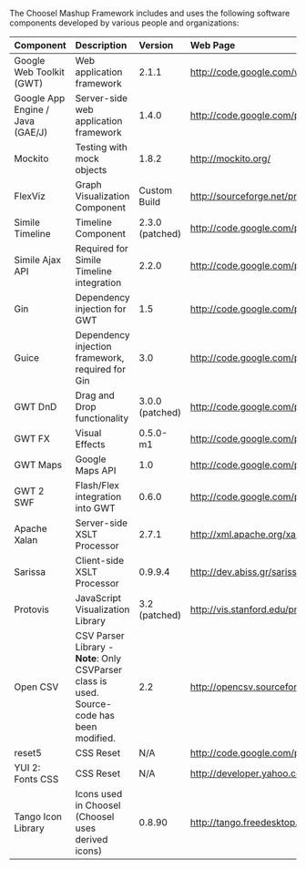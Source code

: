 The Choosel Mashup Framework includes and uses the following software components developed by various people and organizations:

| **Component** | **Description** | **Version** | **Web Page** | **License** |
|:--------------|:----------------|:------------|:-------------|:------------|
|Google Web Toolkit (GWT)|Web application framework|2.1.1        |http://code.google.com/webtoolkit/|Apache 2.0   |
|Google App Engine / Java (GAE/J)|Server-side web application framework|1.4.0        |http://code.google.com/p/googleappengine/|Apache 2.0   |
|Mockito        |Testing with mock objects |1.8.2        |http://mockito.org/|MIT          |
|FlexViz        |Graph Visualization Component|Custom Build |http://sourceforge.net/projects/flexviz/|MPL 1.1      |
|Simile Timeline|Timeline Component|2.3.0 (patched)|http://code.google.com/p/simile-widgets/|New BSD      |
|Simile Ajax API|Required for Simile Timeline integration|2.2.0        |http://code.google.com/p/simile-widgets/|New BSD      |
|Gin            |Dependency injection for GWT|1.5          |http://code.google.com/p/google-gin/|Apache 2.0   |
|Guice          |Dependency injection framework, required for Gin|3.0          |http://code.google.com/p/google-guice/|Apache 2.0   |
|GWT DnD        |Drag and Drop functionality|3.0.0 (patched)|http://code.google.com/p/gwt-dnd/|Apache 2.0   |
|GWT FX         |Visual Effects   |0.5.0-m1     |http://code.google.com/p/gwt-fx/|Apache 2.0   |
|GWT Maps       |Google Maps API  |1.0          |http://code.google.com/p/gwt-google-apis/|Apache 2.0   |
|GWT 2 SWF      |Flash/Flex integration into GWT|0.6.0        |http://code.google.com/p/gwt2swf/|Apache 2.0   |
|Apache Xalan   |Server-side XSLT Processor|2.7.1        |http://xml.apache.org/xalan-j/|Apache 2.0   |
|Sarissa        |Client-side XSLT Processor|0.9.9.4      |http://dev.abiss.gr/sarissa/|Apache 2.0   |
|Protovis       |JavaScript Visualization Library|3.2 (patched)|http://vis.stanford.edu/protovis/|BSD          |
|Open CSV       |CSV Parser Library - **Note**: Only CSVParser class is used. Source-code has been modified.|2.2          |http://opencsv.sourceforge.net/|Apache 2.0   |
|reset5         |CSS Reset        |N/A          |http://code.google.com/p/reset5/|MIT          |
|YUI 2: Fonts CSS|CSS Reset        |N/A          |http://developer.yahoo.com/yui/fonts/|BSD          |
|Tango Icon Library|Icons used in Choosel (Choosel uses derived icons)|0.8.90       |http://tango.freedesktop.org/Tango_Desktop_Project|Public Domain|
